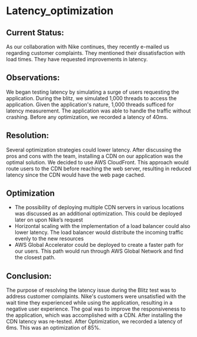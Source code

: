 # Latency_optimization

## Current Status:
As our collaboration with Nike continues, they recently e-mailed us regarding customer complaints. They mentioned their dissatisfaction with load times. They have requested improvements in latency.

## Observations:
We began testing latency by simulating a surge of users requesting the application. During the blitz, we simulated 1,000 threads to access the application. Given the application's nature, 1,000 threads sufficed for latency measurement. The application was able to handle the traffic without crashing. Before any optimization, we recorded a latency of 40ms.

## Resolution:
Several optimization strategies could lower latency. After discussing the pros and cons with the team, installing a CDN on our application was the optimal solution. We decided to use AWS CloudFront. This approach would route users to the CDN before reaching the web server, resulting in reduced latency since the CDN would have the web page cached. 

## Optimization 
- The possibility of deploying multiple CDN servers in various locations was discussed as an additional optimization. This could be deployed later on upon Nike’s request
- Horizontal scaling with the implementation of a load balancer could also lower latency. The load balancer would distribute the incoming traffic evenly to the new resources
- AWS Global Accelerator could be deployed to create a faster path for our users. This path would run through AWS Global Network and find the closest path. 
  
## Conclusion: 
The purpose of resolving the latency issue during the Blitz test was to address customer complaints. Nike's customers were unsatisfied with the wait time they experienced while using the application, resulting in a negative user experience. The goal was to improve the responsiveness to the application, which was accomplished with a CDN. After installing the CDN latency was re-tested. After Optimization, we recorded a latency of 6ms. This was an optimization of 85%.
